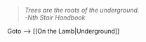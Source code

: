 > _Trees are the roots of the underground._  
> _-Nth Stair Handbook_

Goto --> [[On the Lamb|Underground]]